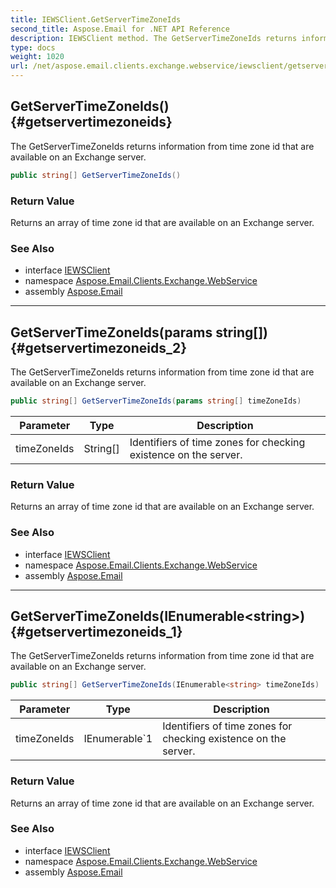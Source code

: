 ```yaml
---
title: IEWSClient.GetServerTimeZoneIds
second_title: Aspose.Email for .NET API Reference
description: IEWSClient method. The GetServerTimeZoneIds returns information from time zone id that are available on an Exchange server
type: docs
weight: 1020
url: /net/aspose.email.clients.exchange.webservice/iewsclient/getservertimezoneids/
---
```

## GetServerTimeZoneIds() {#getservertimezoneids}

The GetServerTimeZoneIds returns information from time zone id that are available on an Exchange server.

```csharp
public string[] GetServerTimeZoneIds()
```

### Return Value

Returns an array of time zone id that are available on an Exchange server.

### See Also

* interface [IEWSClient](../)
* namespace [Aspose.Email.Clients.Exchange.WebService](../../iewsclient/)
* assembly [Aspose.Email](../../../)

---

## GetServerTimeZoneIds(params string[]) {#getservertimezoneids_2}

The GetServerTimeZoneIds returns information from time zone id that are available on an Exchange server.

```csharp
public string[] GetServerTimeZoneIds(params string[] timeZoneIds)
```

| Parameter | Type | Description |
| --- | --- | --- |
| timeZoneIds | String[] | Identifiers of time zones for checking existence on the server. |

### Return Value

Returns an array of time zone id that are available on an Exchange server.

### See Also

* interface [IEWSClient](../)
* namespace [Aspose.Email.Clients.Exchange.WebService](../../iewsclient/)
* assembly [Aspose.Email](../../../)

---

## GetServerTimeZoneIds(IEnumerable&lt;string&gt;) {#getservertimezoneids_1}

The GetServerTimeZoneIds returns information from time zone id that are available on an Exchange server.

```csharp
public string[] GetServerTimeZoneIds(IEnumerable<string> timeZoneIds)
```

| Parameter | Type | Description |
| --- | --- | --- |
| timeZoneIds | IEnumerable`1 | Identifiers of time zones for checking existence on the server. |

### Return Value

Returns an array of time zone id that are available on an Exchange server.

### See Also

* interface [IEWSClient](../)
* namespace [Aspose.Email.Clients.Exchange.WebService](../../iewsclient/)
* assembly [Aspose.Email](../../../)


